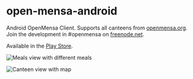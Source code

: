 # open-mensa-android

Android OpenMensa Client. Supports all canteens from [openmensa.org](http://openmensa.org/). Join the development in #openmensa on [freenode.net](http://freenode.net/).

Available in the [Play Store](https://play.google.com/store/apps/details?id=de.uni_potsdam.hpi.openmensa).

![Meals view with different meals](https://raw.github.com/domoritz/open-mensa-android/master/screenshots/screenshot_meal.jpg "Meals view")

![Canteen view with map](https://raw.github.com/domoritz/open-mensa-android/master/screenshots/screenshot_canteen.jpg "Canteen view")